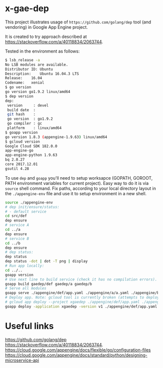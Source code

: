 # x-gae-dep

This project illustrates usage of `https://github.com/golang/dep` tool (and
vendoring) in Google App Engine project.

It is created to try approach described at
https://stackoverflow.com/a/40118834/2063744.

Tested in the environment as follows:

```bash
$ lsb_release -a
No LSB modules are available.
Distributor ID:	Ubuntu
Description:	Ubuntu 16.04.3 LTS
Release:	16.04
Codename:	xenial
$ go version
go version go1.9.2 linux/amd64
$ dep version
dep:
 version     : devel
 build date  : 
 git hash    : 
 go version  : go1.9.2
 go compiler : gc
 platform    : linux/amd64
$ goapp version
go version 1.8.3 (appengine-1.9.63) linux/amd64
$ gcloud version
Google Cloud SDK 182.0.0
app-engine-go 
app-engine-python 1.9.63
bq 2.0.27
core 2017.12.01
gsutil 4.28
```

To use `dep` and `goapp` you'll need to setup worksapce (GOPATH, GOROOT, PATH
environment variables for current project). Easy way to do it is via `source`
shell command. Fix paths, according to your local directory layout in the
`./appengine-env` file and use it to setup environment in a new shell.

```bash
source ./appengine-env
# dep init/ensure/status:
# - default service
cd src/def
dep ensure
# service A
cd ../a
dep ensure
# service B
cd ../b
dep ensure
# dep status:
dep status
dep status -dot | dot -T png | display
# Run app locally:
cd ../..
goapp version
# Use next line to build service (check it has no compilation errors).
goapp build gaedep/def gaedep/a gaedep/b
# Serve all modules
goapp serve ./appengine/def/app.yaml ./appengine/a/a.yaml ./appengine/b/b.yaml
# Deploy app. Note: gcloud tool is currently broken (attempts to deploy vendor dir), goapp works.
# gcloud app deploy --project xgaedep ./appengine/def/app.yaml ./appengine/a/a.yaml ./appengine/b/b.yaml
goapp deploy -application xgaedep -version v1 ./appengine/def/app.yaml ./appengine/a/a.yaml ./appengine/b/b.yaml
```

# Useful links

https://github.com/golang/dep
https://stackoverflow.com/a/40118834/2063744.
https://cloud.google.com/appengine/docs/flexible/go/configuration-files
https://cloud.google.com/appengine/docs/standard/python/designing-microservice-api
